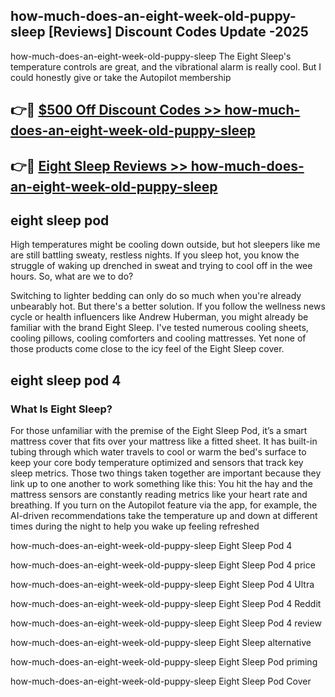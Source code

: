 ## how-much-does-an-eight-week-old-puppy-sleep [Reviews​] Discount Codes Update -2025

how-much-does-an-eight-week-old-puppy-sleep The Eight Sleep's temperature controls are great, and the vibrational alarm is really cool. But I could honestly give or take the Autopilot membership

## 👉🔴 [$500 Off Discount Codes >> how-much-does-an-eight-week-old-puppy-sleep](http://download.freeplayer.one?title=how-much-does-an-eight-week-old-puppy-sleep&ref=18-ES)

## 👉🔴 [Eight Sleep Reviews >> how-much-does-an-eight-week-old-puppy-sleep](http://download.freeplayer.one?title=how-much-does-an-eight-week-old-puppy-sleep&ref=18-ES)

## eight sleep pod

High temperatures might be cooling down outside, but hot sleepers like me are still battling sweaty, restless nights. If you sleep hot, you know the struggle of waking up drenched in sweat and trying to cool off in the wee hours. So, what are we to do?

Switching to lighter bedding can only do so much when you're already unbearably hot. But there's a better solution. If you follow the wellness news cycle or health influencers like Andrew Huberman, you might already be familiar with the brand Eight Sleep. I've tested numerous cooling sheets, cooling pillows, cooling comforters and cooling mattresses. Yet none of those products come close to the icy feel of the Eight Sleep cover.

## eight sleep pod 4

### What Is Eight Sleep?

For those unfamiliar with the premise of the Eight Sleep Pod, it’s a smart mattress cover that fits over your mattress like a fitted sheet. It has built-in tubing through which water travels to cool or warm the bed's surface to keep your core body temperature optimized and sensors that track key sleep metrics. Those two things taken together are important because they link up to one another to work something like this: You hit the hay and the mattress sensors are constantly reading metrics like your heart rate and breathing. If you turn on the Autopilot feature via the app, for example, the AI-driven recommendations take the temperature up and down at different times during the night to help you wake up feeling refreshed

how-much-does-an-eight-week-old-puppy-sleep Eight Sleep Pod 4

how-much-does-an-eight-week-old-puppy-sleep Eight Sleep Pod 4 price

how-much-does-an-eight-week-old-puppy-sleep Eight Sleep Pod 4 Ultra

how-much-does-an-eight-week-old-puppy-sleep Eight Sleep Pod 4 Reddit

how-much-does-an-eight-week-old-puppy-sleep Eight Sleep Pod 4 review

how-much-does-an-eight-week-old-puppy-sleep Eight Sleep alternative

how-much-does-an-eight-week-old-puppy-sleep Eight Sleep Pod priming

how-much-does-an-eight-week-old-puppy-sleep Eight Sleep Pod Cover